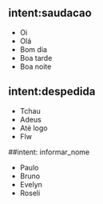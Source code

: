 ## intent:saudacao
- Oi
- Olá
- Bom dia
- Boa tarde
- Boa noite

## intent:despedida
- Tchau
- Adeus
- Até logo
- Flw

##intent: informar_nome
- Paulo
- Bruno
- Evelyn
- Roseli